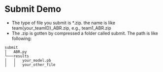# Submit Demo
* The type of file you submit is *.zip. the name is like team{your_teamID}_ABR.zip, e.g., team1_ABR.zip
* The .zip is gotten by compressed a folder called submit. The path is like following:
```
submit
│   ABR.py    
└───results
│   │   your_model.pb
│   │   your_other_file

```
